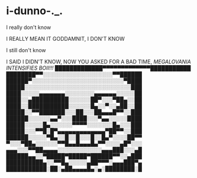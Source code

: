 # i-dunno-._.
I really don't know































































































































I REALLY MEAN IT GODDAMNIT, I DON'T KNOW





































































































































































































I still don't know



















































































I SAID I DIDN'T KNOW, NOW YOU ASKED FOR A BAD TIME, *MEGALOVANIA INTENSIFIES BOII!!!*
█████████████▀▀▀▀▀▀▀▀▀▀▀▀▀███████████
████████▀▀░░░░░░░░░░░░░░░░░░░▀▀██████
██████▀░░░░░░░░░░░░░░░░░░░░░░░░░▀████
█████░░░░░░░░░░░░░░░░░░░░░░░░░░░░░███
████░░░░░▄▄▄▄▄▄▄░░░░░░░░▄▄▄▄▄▄░░░░░██
████░░▄██████████░░░░░░██▀░░░▀██▄░░██
████░░███████████░░░░░░█▄░░▀░░▄██░░██
█████░░▀▀███████░░░██░░░██▄▄▄█▀▀░░███
██████░░░░░░▄▄▀░░░████░░░▀▄▄░░░░░████
█████░░░░░█▄░░░░░░▀▀▀▀░░░░░░░█▄░░░███
█████░░░▀▀█░█▀▄▄▄▄▄▄▄▄▄▄▄▄▄▀██▀▀░░███
██████░░░░░▀█▄░░█░░█░░░█░░█▄▀░░░░██▀▀
▀░░░▀██▄░░░░░░▀▀█▄▄█▄▄▄█▄▀▀░░░░▄█▀░░░
▄▄▄░░░▀▀██▄▄▄▄░░░░░░░░░░░░▄▄▄███░░░▄█
██████▄▄░░▀█████▀█████▀██████▀▀░░▄███
██████████▄░░▀▀█▄░░░░░▄██▀▀▀░▄▄▄███▀▄
███████████░██░▄██▄▄▄▄█▄░▄░████████░█


